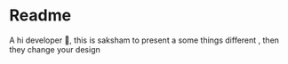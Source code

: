 # Readme

A hi developer 🙂, this is saksham  to present a some things different , then they change your design 
